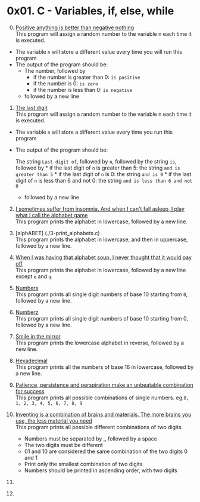 # 0x01. C - Variables, if, else, while

0. [Positive anything is better than negative nothing](./0-positive_or_negative.c)   
This program will assign a random number to the variable n each time it is executed.
* The variable `n` will store a different value every time you will run this program
* The output of the program should be:
    * The number, followed by
        * if the number is greater than 0: `is positive`
        * if the number is 0: `is zero`
        * if the number is less than 0: `is negative`
    * followed by a new line

1. [The last digit](./1-last_digit.c)   
This program will assign a random number to the variable n each time it is executed.
* The variable `n` will store a different value every time you run this program
* The output of the program should be:

    The string `Last digit of`, followed by
    `n`, followed by
    the string `is`, followed by
       * if the last digit of `n` is greater than 5: the string `and is greater than 5`
       * if the last digit of `n` is 0: the string `and is 0`
       * if the last digit of `n` is less than 6 and not 0: the string `and is less than 6 and not 0`
    * followed by a new line


2. [I sometimes suffer from insomnia. And when I can't fall asleep, I play what I call the alphabet game](./2-print_alphabet.c)   
This program prints the alphabet in lowercase, followed by a new line.
	
3. [alphABET] (./3-print_alphabets.c)    
This program prints the alphabet in lowercase, and then in uppercase, followed by a new line.

4. [When I was having that alphabet soup, I never thought that it would pay off](./4-print_alphabt.c)   
This program prints the alphabet in lowercase, followed by a new line except `e` and `q`.

5. [Numbers](./5-print_numbers.c)   
This program prints all single digit numbers of base 10 starting from `0`, followed by a new line.

6. [Numberz](./6-print_numberz.c)   
This program prints all single digit numbers of base 10 starting from 0, followed by a new line.

7. [Smile in the mirror](./7-print_tebahpla.c)   
This program prints the lowercase alphabet in reverse, followed by a new line.

8. [Hexadecimal](./8-print_base16.c)   
This program prints all the numbers of base 16 in lowercase, followed by a new line.

9. [Patience, persistence and perspiration make an unbeatable combination for success](./9-print_comb.c)   
This program prints all possible combinations of single numbers.
eg.`0, 1, 2, 3, 4, 5, 6, 7, 8, 9`

10. [Inventing is a combination of brains and materials. The more brains you use, the less material you need](./100-print_comb3.c)   
This program prints all possible different combinations of two digits.

    * Numbers must be separated by ,, followed by a space
    * The two digits must be different
    * 01 and 10 are considered the same combination of the two digits 0 and 1
    * Print only the smallest combination of two digits
    * Numbers should be printed in ascending order, with two digits

11. []()   


12. []()   

